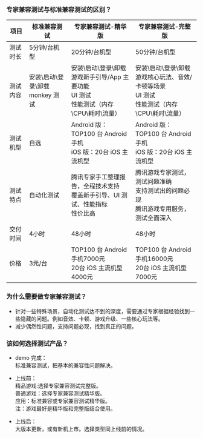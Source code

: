 

### 专家兼容测试与标准兼容测试的区别？

|  项目 | 标准兼容测试|专家兼容测试-精华版 |专家兼容测试-完整版 |
|---------|---------|---------|---------|
| 测试时长 |5分钟/台机型| 20分钟/台机型|  50分钟/台机型 |
| 测试内容 |安装\启动\登录\卸载<br>monkey 测试| 安装\启动\登录\卸载<br>游戏新手引导/App 主要功能<br>UI 测试<br>性能测试（内存\CPU\耗时\流量）| 安装\启动\登录\卸载<br>游戏核心玩法、音效/卡顿等场景<br>UI 测试<br>性能测试（内存\CPU\耗时\流量）|
| 测试机型 |自选| Android 版：TOP100 台 Android 手机<br>iOS 版：20台 iOS 主流机型|   Android 版：TOP100 台 Android 手机<br>iOS 版：20台 iOS 主流机型 |
| 测试特点 |自动化测试|腾讯专家手工整理报告，全程技术支持<br>覆盖新手引导、UI 测试、性能指标<br>性价比高 |  腾讯游戏专家测试，测试问题准确<br>支持测试出的问题必现<br>腾讯游戏专用服务，测试全面深入 |
| 交付时间 |4小时| 48小时|  48小时 |
| 价格 |3元/台|TOP100 台 Android 手机7000元<br>20台 iOS 主流机型4000元|  TOP100 台 Android 手机16000元<br>20台 iOS 主流机型7000元 |



### 为什么需要做专家兼容测试？ 

- 针对一些特殊场景，自动化测试达不到的深度，需要通过专家根据经验找到一些隐藏的问题。例如音效、卡顿、游戏升级、一些核心玩法等。
- 减少偶然性问题，支持问题必现，找到真正的问题。

### 该如何选择测试产品？

- demo 完成：  
标准兼容测试，把基本的兼容性问题解决。  


- 上线前：  
精品游戏:选择专家兼容测试完整版。  
普通游戏：选择专家兼容测试精华版。  
应用：标准兼容或专家兼容测试精华版。  
注：游戏最好是精华版和完整版结合使用。  


- 上线后：     
大版本更新，或有新机上市。选择类型同上线前的情况。


